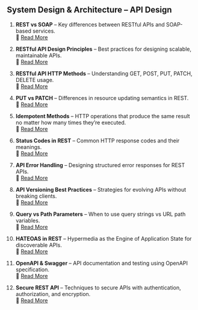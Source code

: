 ## System Design & Architecture – API Design

1. **REST vs SOAP** – Key differences between RESTful APIs and SOAP-based services.  
   🔗 [Read More](https://www.fullstackprep.dev/articles/sda/apidesign/rest-vs-soap)

2. **RESTful API Design Principles** – Best practices for designing scalable, maintainable APIs.  
   🔗 [Read More](https://www.fullstackprep.dev/articles/sda/apidesign/restful-api-design-principles)

3. **RESTful API HTTP Methods** – Understanding GET, POST, PUT, PATCH, DELETE usage.  
   🔗 [Read More](https://www.fullstackprep.dev/articles/sda/apidesign/restful-api-http-methods)

4. **PUT vs PATCH** – Differences in resource updating semantics in REST.  
   🔗 [Read More](https://www.fullstackprep.dev/articles/sda/apidesign/put-vs-patch)

5. **Idempotent Methods** – HTTP operations that produce the same result no matter how many times they’re executed.  
   🔗 [Read More](https://www.fullstackprep.dev/articles/sda/apidesign/idempotent-methods)

6. **Status Codes in REST** – Common HTTP response codes and their meanings.  
   🔗 [Read More](https://www.fullstackprep.dev/articles/sda/apidesign/status-codes-in-rest)

7. **API Error Handling** – Designing structured error responses for REST APIs.  
   🔗 [Read More](https://www.fullstackprep.dev/articles/sda/apidesign/api-error-handling)

8. **API Versioning Best Practices** – Strategies for evolving APIs without breaking clients.  
   🔗 [Read More](https://www.fullstackprep.dev/articles/sda/apidesign/api-versioning-best-practices)

9. **Query vs Path Parameters** – When to use query strings vs URL path variables.  
   🔗 [Read More](https://www.fullstackprep.dev/articles/sda/apidesign/query-vs-path-parameters)

10. **HATEOAS in REST** – Hypermedia as the Engine of Application State for discoverable APIs.  
    🔗 [Read More](https://www.fullstackprep.dev/articles/sda/apidesign/hateoas-in-rest)

11. **OpenAPI & Swagger** – API documentation and testing using OpenAPI specification.  
    🔗 [Read More](https://www.fullstackprep.dev/articles/sda/apidesign/openapi-swagger)

12. **Secure REST API** – Techniques to secure APIs with authentication, authorization, and encryption.  
    🔗 [Read More](https://www.fullstackprep.dev/articles/sda/apidesign/secure-rest-api)
